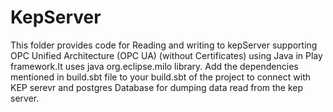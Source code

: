 # KepServer
This folder provides code for Reading and writing to kepServer supporting OPC Unified Architecture (OPC UA) (without Certificates) using Java in Play framework.It uses java org.eclipse.milo library.
Add the dependencies mentioned in build.sbt file to your build.sbt of the project to connect with KEP serevr and postgres Database for dumping data read from the kep server.
